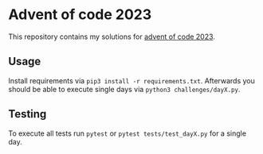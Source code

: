 # Advent of code 2023

This repository contains my solutions for [advent of code 2023](https://adventofcode.com/2023).

## Usage

Install requirements via `pip3 install -r requirements.txt`.
Afterwards you should be able to execute single days via `python3 challenges/dayX.py`.

## Testing

To execute all tests run `pytest` or `pytest tests/test_dayX.py` for a single day.
